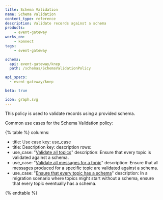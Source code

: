 ```yaml
---
title: Schema Validation
name: Schema Validation
content_type: reference
description: Validate records against a schema
products:
    - event-gateway
works_on:
    - konnect
tags:
    - event-gateway

schema:
  api: event-gateway/knep
  path: /schemas/SchemaValidationPolicy

api_specs:
  - event-gateway/knep

beta: true

icon: graph.svg
---
```


This policy is used to validate records using a provided schema.

Common use cases for the Schema Validation policy:

<!--vale off-->
{% table %}
columns:
  - title: Use case
    key: use_case
  - title: Description
    key: description
rows:
  - use_case: "[Validate all topics](/event-gateway/policies/schema-validation/examples/validate-all-topics/)"
    description: Ensure that every topic is validated against a schema.
  - use_case: "[Validate all messages for a topic](/event-gateway/policies/schema-validation/examples/validate-all-messages-for-topic/)"
    description: Ensure that all messages produced for a specific topic are validated against a schema.
  - use_case: "[Ensure that every topic has a schema](/event-gateway/policies/schema-validation/examples/ensure-every-topic-has-schema/)"
    description: In a migration scenario where topics might start without a schema, ensure that every topic eventually has a schema.

{% endtable %}
<!--vale on-->
